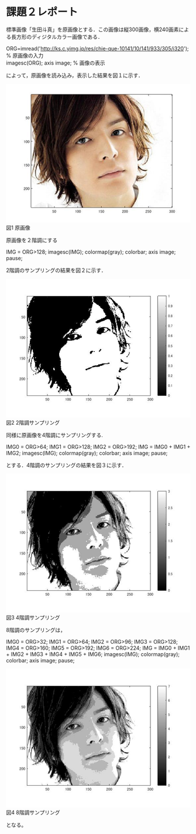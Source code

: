 # 課題２レポート

標準画像「生田斗真」を原画像とする．この画像は縦300画像，横240画素による長方形のディジタルカラー画像である．

ORG=imread('http://ks.c.yimg.jp/res/chie-que-10141/10/141/933/305/i320'); % 原画像の入力  
imagesc(ORG); axis image; % 画像の表示

によって，原画像を読み込み，表示した結果を図１に示す．

![原画像](kadai1image1.jpg )  
図1 原画像

原画像を２階調にする

IMG = ORG>128; 
 imagesc(IMG); colormap(gray); colorbar;  axis image; 
 pause; 

2階調のサンプリングの結果を図２に示す．

![原画像](kadai2image2.jpg )  
図2 2階調サンプリング

同様に原画像を4階調にサンプリングする.

 IMG0 = ORG>64; 
 IMG1 = ORG>128; 
 IMG2 = ORG>192; 
 IMG = IMG0 + IMG1 + IMG2; 
 imagesc(IMG); colormap(gray); colorbar;  axis image; 
  pause;

とする．4階調のサンプリングの結果を図３に示す．

![原画像](kadai2image3.jpg )  
図3 4階調サンプリング

8階調のサンプリングは，

 IMG0 = ORG>32;
 IMG1 = ORG>64;
 IMG2 = ORG>96;
 IMG3 = ORG>128;
 IMG4 = ORG>160;
 IMG5 = ORG>192;
 IMG6 = ORG>224;
 IMG = IMG0 + IMG1 + IMG2 + IMG3 + IMG4 + IMG5 + IMG6;
 imagesc(IMG); colormap(gray); colorbar; axis image;
  pause;
 
 ![原画像](kadai2image4.jpg )  
図4 8階調サンプリング
 
となる。
